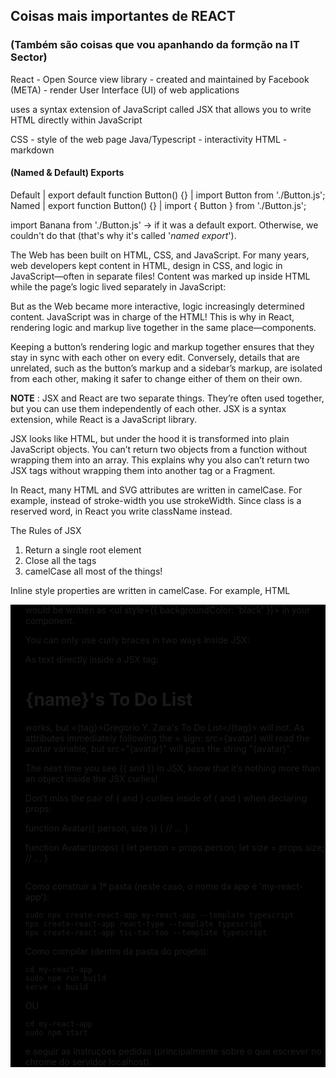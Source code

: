 ## Coisas mais importantes de REACT

### (Também são coisas que vou apanhando da formção na IT Sector)

React - Open Source view library - created and maintained by Facebook (META) - render User Interface (UI) of web applications

uses a syntax extension of JavaScript called JSX that allows you to write HTML directly within JavaScript


CSS - style of the web page
Java/Typescript - interactivity
HTML - markdown


#### (Named & Default) Exports 

Default	| export default function Button() {}	| import Button from './Button.js';
Named	| export function Button() {}	| import { Button } from './Button.js';


import Banana from './Button.js' -> if it was a default export.
Otherwise, we couldn't do that (that's why it's called '_named export_').


The Web has been built on HTML, CSS, and JavaScript. For many years, web developers kept content in HTML, design in CSS, and logic in JavaScript—often in separate files! Content was marked up inside HTML while the page’s logic lived separately in JavaScript:

But as the Web became more interactive, logic increasingly determined content. JavaScript was in charge of the HTML! This is why in React, rendering logic and markup live together in the same place—components.

Keeping a button’s rendering logic and markup together ensures that they stay in sync with each other on every edit. Conversely, details that are unrelated, such as the button’s markup and a sidebar’s markup, are isolated from each other, making it safer to change either of them on their own.


__NOTE__ : JSX and React are two separate things. They’re often used together, but you can use them independently of each other. JSX is a syntax extension, while React is a JavaScript library.

JSX looks like HTML, but under the hood it is transformed into plain JavaScript objects. You can’t return two objects from a function without wrapping them into an array. This explains why you also can’t return two JSX tags without wrapping them into another tag or a Fragment.

In React, many HTML and SVG attributes are written in camelCase. For example, instead of stroke-width you use strokeWidth. Since class is a reserved word, in React you write className instead.

The Rules of JSX 
1. Return a single root element 
2. Close all the tags
3. camelCase all most of the things! 

Inline style properties are written in camelCase. For example, HTML <ul style="background-color: black"> would be written as <ul style={{ backgroundColor: 'black' }}>  in your component.

You can only use curly braces in two ways inside JSX:

As text directly inside a JSX tag: <h1>{name}'s To Do List</h1> works, but <{tag}>Gregorio Y. Zara's To Do List</{tag}> will not.
As attributes immediately following the = sign: src={avatar} will read the avatar variable, but src="{avatar}" will pass the string "{avatar}".

The next time you see {{ and }} in JSX, know that it’s nothing more than an object inside the JSX curlies!

Don’t miss the pair of { and } curlies inside of ( and ) when declaring props:

function Avatar({ person, size }) {
  // ...
}

function Avatar(props) {
  let person = props.person;
  let size = props.size;
  // ...
}

```

```

Como construir a 1ª pasta (neste caso, o nome da app é 'my-react-app'):

```
sudo npx create-react-app my-react-app --template typescript
npx create-react-app react-type --template typescript
npx create-react-app tic-tac-toe --template typescript
```

Como compilar (dentro da pasta do projeto):

```
cd my-react-app
sudo npm run build
serve -s build
```

OU 

```
cd my-react-app
sudo npm start
```

e seguir as instruções pedidas (principalmente sobre o que escrever no chrome do servidor localhost).